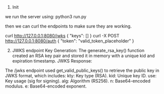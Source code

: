 1. Init 

we run the server using:
python3 run.py

then we can curl the endpoints to make sure they are working. 

curl http://127.0.0.1:8080/jwks
{
  "keys": []
}
curl -X POST http://127.0.0.1:8080/auth
{
  "token": "valid_token_placeholder"
}

2. JWKS endpoint
  Key Generation:
  The generate_rsa_key() function created an RSA key pair and stored it in memory with a unique kid and expiration timestamp.
  JWKS Response:

  The /jwks endpoint used get_valid_public_keys() to retrieve the public key in JWKS format, which includes:
  kty: Key type (RSA).
  kid: Unique key ID.
  use: Key usage (sig for signing).
  alg: Algorithm (RS256).
  n: Base64-encoded modulus.
  e: Base64-encoded exponent.
